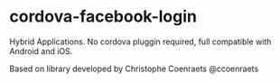 # cordova-facebook-login

Hybrid Applications.  No cordova pluggin required, full compatible with Android and iOS.

Based on library developed by Christophe Coenraets @ccoenraets
